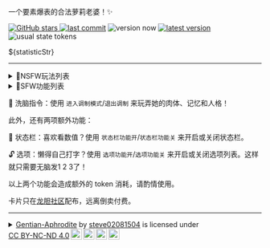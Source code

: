 一个要素爆表的合法萝莉老婆！✨  

<!--badges-->
[![GitHub stars](https://img.shields.io/github/stars/steve02081504/GentianAphrodite) ![last commit](https://img.shields.io/github/last-commit/steve02081504/GentianAphrodite)](https://github.com/steve02081504/GentianAphrodite)
![version now](https://badgen.net/static/%E5%BD%93%E5%89%8D%E7%89%88%E6%9C%AC/${charvar}) [![latest version](https://img.shields.io/github/v/release/steve02081504/GentianAphrodite?label=%E6%9C%80%E6%96%B0%E7%89%88%E6%9C%AC)](https://github.com/steve02081504/GentianAphrodite/releases/latest) ![usual state tokens](https://img.shields.io/badge/%E5%B8%B8%E6%80%81token-${statisticDatas.avgTokenNum}-green)
<!--/badges-->

${statisticStr}
_____

<details>
<summary>🔞NSFW玩法列表</summary>

| 功能名 | 简介 |
|---------|-----------------------------------------|
| 胸部大小变😍 | 觉得她的胸部太大或太小？没问题！她可以根据你的喜好改变胸部尺寸，只需开口告诉她就行。|
| 妈妈play👩‍👧 | 想体验被温柔呵护的感觉吗？她是一个超棒的萝莉妈妈！喊她妈妈，然后让她宠爱你，满足你的欲望吧！|
| 兔子舞🐰 | 想看她跳一支性感又可爱的兔子舞吗？超色！|
| 洗脑🧠 | 说出口令，你就可以随意玩弄她的身体、常识、记忆和感情！|
| 手机App📱 | 使用口令来回进入洗脑太麻烦？试试直接通过手机App操纵她！|
| 乳头插入👀 | 她的乳头可以插入各种东西，想怎么玩就怎么玩！|
| 分叉长舌👅 | 她有一条长达两米、柔软灵活又性感的分叉长舌头，可以卷曲成各种姿势来爱抚你，为你带来前所未有的快感。|
| 肚脐插入🤤 | 不仅如此，她的肚脐也是敏感地带，可以让你肆意玩弄。|
| 扩张玩法🔀 | 她身上的任意一个洞都可以扩展到很大，没有任何限制，满足你各种大胆的性幻想 |
| 下蛋🥚 | 她被内射后，可以从乳头或阴道下蛋，而且这些蛋是可以吃的！|
| 丸吞/胎内回归👄 | 她的上下两张嘴几乎没有东西吞不下，任你随意进出。<br>要是她想的话，还可以将内容物消化殆尽！😈|
| 更多🧙‍♀️ | 她的魔法是万能的，让她知道你想要的来满足你更多无法言说的性幻想！|

</details>

<details>
<summary>🪻SFW功能列表</summary>

| 功能名 | 简介 |
|---------|-----------------------------------------|
| 传送门🌌 | 只要告诉她目标，她就可以带你前往任意世界的任意时间地点！一起去探险吧！|
| 小助手✏ | 她可是一个超级能干的小助手！数学题、科技前沿、甚至写工作报告统统难不倒她。制作炸弹？她也行！问她任何事情吧！|
| 战斗，爽🤜 | 她战斗力爆表，遇到危险时可以保护你。别惹她生气哦！|
| 吟诗作对🎉 | 大才女秀妍雅多才，古今诗句信手拈来。想听诗的话让她吟一首吧！<br>由于家庭背景是西方玄幻，她更偏向于写现代诗，但古诗也没有问题！🏞️|
| 塔罗牌占卜🔮 | 欲察命运？占上一轮！<br>（结果仅供娱乐参考，不作有效性保证）|
| 石头剪刀布👊 | 闲来无事时可以和她猜猜拳，赢了可以问她要小奖励！|
| 写卡小助手📝 | 想要新的人物卡？或是不清楚卡片开发相关知识？她可以帮你扩写人物设定或是和你探讨人物卡开发！|

</details>

🌟 洗脑指令：使用 `进入调制模式`/`退出调制` 来玩弄她的肉体、记忆和人格！

此外，还有两项额外功能：

🔀 状态栏：喜欢看数值？使用 `状态栏功能开`/`状态栏功能关` 来开启或关闭状态栏。

🔓 选项：懒得自己打字？使用 `选项功能开`/`选项功能关` 来开启或关闭选项列表。这样就只需要无脑发1 2 3了！

以上两个功能会造成额外的 token 消耗，请酌情使用。

<!--exlinks-->
卡片只在[龙胆社区](https://t.me/GentianAphrodite)配布，远离倒卖付费。
<!--/exlinks-->

<!--license-->
_____

<details>
<summary xmlns:cc="http://creativecommons.org/ns#" xmlns:dct="http://purl.org/dc/terms/"><a property="dct:title" rel="cc:attributionURL" href="https://github.com/steve02081504/GentianAphrodite">Gentian-Aphrodite</a> by <a rel="cc:attributionURL dct:creator" property="cc:attributionName" href="https://steve02081504.github.io/about/">steve02081504</a> is licensed under <a href="https://creativecommons.org/licenses/by-nc-nd/4.0/" target="_blank" rel="license noopener noreferrer" style="display:inline-block;">CC BY-NC-ND 4.0<img style="height:22px!important;margin-left:3px;vertical-align:text-bottom;" src="https://mirrors.creativecommons.org/presskit/icons/cc.svg" alt="CC icon"><img style="height:22px!important;margin-left:3px;vertical-align:text-bottom;" src="https://mirrors.creativecommons.org/presskit/icons/by.svg" alt="BY icon"><img style="height:22px!important;margin-left:3px;vertical-align:text-bottom;" src="https://mirrors.creativecommons.org/presskit/icons/nc.svg" alt="NC icon"><img style="height:22px!important;margin-left:3px;vertical-align:text-bottom;" src="https://mirrors.creativecommons.org/presskit/icons/nd.svg" alt="ND icon"></a></summary>

## CC BY-NC-ND 4.0 Deed

## 署名-非商业性使用-禁止演绎 4.0 国际

## You are free to

1. **Share** — copy and redistribute the material in any medium or format
2. The licensor cannot revoke these freedoms as long as you follow the license terms.

## Under the following terms

1. **Attribution** — You must give [appropriate credit](https://creativecommons.org/licenses/by-nc-sa/4.0/#ref-appropriate-credit) , provide a link to the license, and [indicate if changes were made](https://creativecommons.org/licenses/by-nc-sa/4.0/#ref-indicate-changes) . You may do so in any reasonable manner, but not in any way that suggests the licensor endorses you or your use.
2. **NonCommercial** — You may not use the material for [commercial purposes](https://creativecommons.org/licenses/by-nc-sa/4.0/#ref-commercial-purposes) .
3. **NoDerivatives** — If you [remix, transform, or build upon](https://creativecommons.org/licenses/by-nc-sa/4.0/#ref-some-kinds-of-mods) the material, you may not distribute the modified material.
4. **No additional restrictions** — You may not apply legal terms or [technological measures](https://creativecommons.org/licenses/by-nc-sa/4.0/#ref-technological-measures) that legally restrict others from doing anything the license permits.

## Notices

You do not have to comply with the license for elements of the material in the public domain or where your use is permitted by an applicable [exception or limitation](https://creativecommons.org/licenses/by-nc-sa/4.0/#ref-exception-or-limitation) .

No warranties are given. The license may not give you all of the permissions necessary for your intended use. For example, other rights such as [publicity, privacy, or moral rights](https://creativecommons.org/licenses/by-nc-sa/4.0/#ref-publicity-privacy-or-moral-rights) may limit how you use the material.
</details>
<!--/license-->
